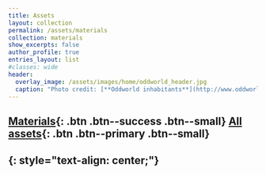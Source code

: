 ```yaml
---
title: Assets
layout: collection
permalink: /assets/materials
collection: materials
show_excerpts: false
author_profile: true
entries_layout: list
#classes: wide
header:
  overlay_image: /assets/images/home/oddworld_header.jpg
  caption: "Photo credit: [**Oddworld inhabitants**](http://www.oddworld.com/)"
---
```

[Materials](#){: .btn .btn--success .btn--small} [All assets](/assets/all){: .btn .btn--primary .btn--small}
---
{: style="text-align: center;"}
---

